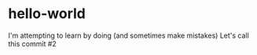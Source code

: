 # hello-world
I'm attempting to learn by doing (and sometimes make mistakes)
Let's call this commit #2
